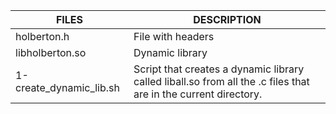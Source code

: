 | FILES  | DESCRIPTION |
| ------------- | ------------- |
| holberton.h | File with headers |
| libholberton.so | Dynamic library |
| 1-create_dynamic_lib.sh | Script that creates a dynamic library called liball.so from all the .c files that are in the current directory. |